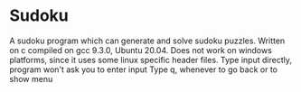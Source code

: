 # Sudoku
A sudoku program which can generate and solve sudoku puzzles.
Written on c compiled on gcc 9.3.0, Ubuntu 20.04.
Does not work on windows platforms, since it uses some linux specific header files.
Type input directly, program won't ask you to enter input
Type q, whenever to go back or to show menu
